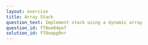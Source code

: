 ```yaml
---
layout: exercise
title: Array Stack
question_text: Implement stack using a dynamic array
question_id: f78oe84po7
solution_id: f78oepg0nr
---
```

